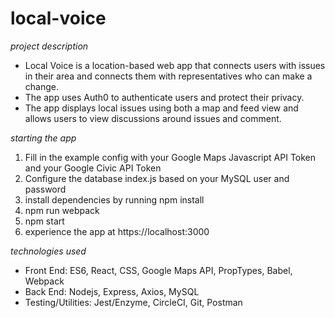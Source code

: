 # local-voice

*project description*
- Local Voice is a location-based web app that connects users with issues in their area and connects them with representatives who can make a change.
- The app uses Auth0 to authenticate users and protect their privacy.
- The app displays local issues using both a map and feed view and allows users to view discussions around issues and comment.

*starting the app*
1. Fill in the example config with your Google Maps Javascript API Token and your Google Civic API Token
2. Configure the database index.js based on your MySQL user and password
3. install dependencies by running npm install
4. npm run webpack
5. npm start
6. experience the app at https://localhost:3000

*technologies used*
- Front End: ES6, React, CSS, Google Maps API, PropTypes, Babel, Webpack
- Back End: Nodejs, Express, Axios, MySQL
- Testing/Utilities: Jest/Enzyme, CircleCI, Git, Postman
